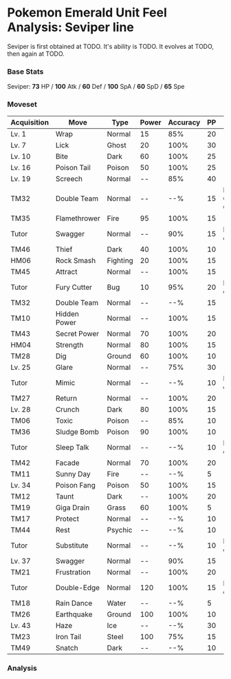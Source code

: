 # Pokemon Emerald Unit Feel Analysis: Seviper line

Seviper is first obtained at TODO. It's ability is TODO. It evolves at TODO, then again at TODO.

### Base Stats

Seviper: **73** HP / **100** Atk / **60** Def / **100** SpA / **60** SpD / **65** Spe

### Moveset

|Acquisition|Move        |Type    |Power|Accuracy|PP |Notes                    |
|---        |---         |---     |---  |---     |---|---                      |
|Lv. 1      |Wrap        |Normal  |15   |85%     |20 |                         |
|Lv. 7      |Lick        |Ghost   |20   |100%    |30 |                         |
|Lv. 10     |Bite        |Dark    |60   |100%    |25 |                         |
|Lv. 16     |Poison Tail |Poison  |50   |100%    |25 |                         |
|Lv. 19     |Screech     |Normal  |--   |85%     |40 |                         |
|TM32       |Double Team |Normal  |--   |--%     |15 |Buy at Game Corner       |
|TM35       |Flamethrower|Fire    |95   |100%    |15 |                         |
|Tutor      |Swagger     |Normal  |--   |90%     |15 |Emerald only             |
|TM46       |Thief       |Dark    |40   |100%    |10 |                         |
|HM06       |Rock Smash  |Fighting|20   |100%    |15 |                         |
|TM45       |Attract     |Normal  |--   |100%    |15 |                         |
|Tutor      |Fury Cutter |Bug     |10   |95%     |20 |Emerald only             |
|TM32       |Double Team |Normal  |--   |--%     |15 |                         |
|TM10       |Hidden Power|Normal  |--   |100%    |15 |                         |
|TM43       |Secret Power|Normal  |70   |100%    |20 |                         |
|HM04       |Strength    |Normal  |80   |100%    |15 |                         |
|TM28       |Dig         |Ground  |60   |100%    |10 |                         |
|Lv. 25     |Glare       |Normal  |--   |75%     |30 |                         |
|Tutor      |Mimic       |Normal  |--   |--%     |10 |Emerald only             |
|TM27       |Return      |Normal  |--   |100%    |20 |                         |
|Lv. 28     |Crunch      |Dark    |80   |100%    |15 |                         |
|TM06       |Toxic       |Poison  |--   |85%     |10 |                         |
|TM36       |Sludge Bomb |Poison  |90   |100%    |10 |                         |
|Tutor      |Sleep Talk  |Normal  |--   |--%     |10 |Emerald only             |
|TM42       |Facade      |Normal  |70   |100%    |20 |                         |
|TM11       |Sunny Day   |Fire    |--   |--%     |5  |                         |
|Lv. 34     |Poison Fang |Poison  |50   |100%    |15 |                         |
|TM12       |Taunt       |Dark    |--   |100%    |20 |                         |
|TM19       |Giga Drain  |Grass   |60   |100%    |5  |                         |
|TM17       |Protect     |Normal  |--   |--%     |10 |                         |
|TM44       |Rest        |Psychic |--   |--%     |10 |                         |
|Tutor      |Substitute  |Normal  |--   |--%     |10 |Emerald only             |
|Lv. 37     |Swagger     |Normal  |--   |90%     |15 |                         |
|TM21       |Frustration |Normal  |--   |100%    |20 |                         |
|Tutor      |Double-Edge |Normal  |120  |100%    |15 |Emerald only             |
|TM18       |Rain Dance  |Water   |--   |--%     |5  |                         |
|TM26       |Earthquake  |Ground  |100  |100%    |10 |                         |
|Lv. 43     |Haze        |Ice     |--   |--%     |30 |                         |
|TM23       |Iron Tail   |Steel   |100  |75%     |15 |                         |
|TM49       |Snatch      |Dark    |--   |--%     |10 |                         |

### Analysis